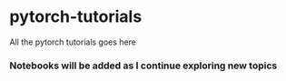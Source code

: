 # pytorch-tutorials
All the pytorch tutorials goes here
### Notebooks will be added as I continue exploring new topics
